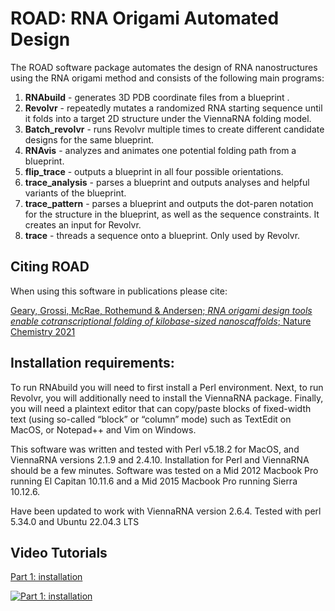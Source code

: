 # ROAD: RNA Origami Automated Design

The ROAD software package automates the design of RNA nanostructures using the RNA origami method and consists of the following main programs:

1.	**RNAbuild** - generates 3D PDB coordinate files from a blueprint .
1.	**Revolvr** - repeatedly mutates a randomized RNA starting sequence until it folds into a target 2D structure under the ViennaRNA folding model.
1.	**Batch_revolvr** - runs Revolvr multiple times to create different candidate designs for the same blueprint.
1.	**RNAvis** - analyzes and animates one potential folding path from a blueprint.
1.	**flip_trace** - outputs a blueprint in all four possible orientations.
1.	**trace_analysis** - parses a blueprint and outputs analyses and helpful variants of the blueprint. 
1.	**trace_pattern** - parses a blueprint and outputs the dot-paren notation for the structure in the blueprint, as well as the sequence constraints. It creates an input for Revolvr.
1.	**trace** - threads a sequence onto a blueprint. Only used by Revolvr.

## Citing ROAD

When using this software in publications please cite:

[Geary, Grossi, McRae, Rothemund & Andersen; *RNA origami design tools enable cotranscriptional folding of kilobase-sized nanoscaffolds*; Nature Chemistry 2021](https://bion.au.dk/publications/)  

## Installation requirements:

To run RNAbuild you will need to first install a Perl environment.
Next, to run Revolvr, you will additionally need to install the ViennaRNA package.
Finally, you will need a plaintext editor that can copy/paste blocks of fixed-width text (using so-called “block” or “column” mode) such as TextEdit on MacOS, or Notepad++ and Vim on Windows.

This software was written and tested with Perl v5.18.2 for MacOS, and ViennaRNA versions 2.1.9 and 2.4.10. Installation for Perl and ViennaRNA should be a few minutes. Software was tested on a Mid 2012 Macbook Pro running El Capitan 10.11.6 and a Mid 2015 Macbook Pro running Sierra 10.12.6.

Have been updated to work with ViennaRNA version 2.6.4. Tested with perl 5.34.0 and Ubuntu 22.04.3 LTS

## Video Tutorials

[Part 1: installation](https://www.youtube.com/watch?v=OJKxzXrIhxg)

[![Part 1: installation](http://img.youtube.com/vi/OJKxzXrIhxg/2.jpg)](http://www.youtube.com/watch?v=OJKxzXrIhxg)


